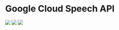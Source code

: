 # Google Cloud Speech API  

<img src=https://github.com/RubensZimbres/Repo-2018/blob/master/Google-Cloud-Speech-API/Pictures/speech_api.png>  

<img src=https://github.com/RubensZimbres/Repo-2018/blob/master/Google-Cloud-Speech-API/Pictures/sound.png>  

<img src=https://github.com/RubensZimbres/Repo-2018/blob/master/Google-Cloud-Speech-API/Pictures/gimp.png>
